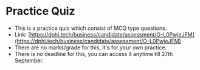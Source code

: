 # Practice Quiz

* This is a practice quiz which consist of MCQ type questions.
* Link: [https://dphi.tech/business/candidate/assessment/O-L0PwjeJFM](https://dphi.tech/business/candidate/assessment/O-L0PwjeJFM)
* There are no marks/grade for this, it's for your own practice.
* There is no deadline for this, you can access it anytime till 27th September.
